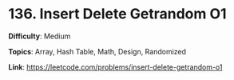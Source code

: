 # 136. Insert Delete Getrandom O1

**Difficulty**: Medium

**Topics**: Array, Hash Table, Math, Design, Randomized

**Link**: https://leetcode.com/problems/insert-delete-getrandom-o1
